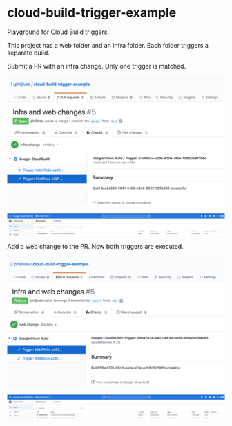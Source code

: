 # cloud-build-trigger-example

Playground for Cloud Build triggers.

This project has a web folder and an infra folder. Each folder triggers a separate build.

Submit a PR with an infra change. Only one trigger is matched.

![Infra PR](/images/infra-change-pr.png)

![Infra build PR](/images/infra-change-cb.png)

Add a web change to the PR. Now both triggers are executed.

![Infra and web PR](/images/infra-web-change-pr.png)

![Infra and web build](/images/infra-web-change-cb.png)